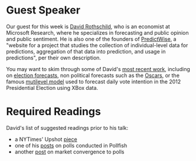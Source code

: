 # Guest Speaker

Our guest for this week is [David Rothschild](http://researchdmr.com/), who is an economist at Microsoft Research, where he specializes in forecasting and public opinion and public sentiment. He is also one of the founders of [PredictWise](http://predictwise.com/), a "website for a project that studies the collection of individual-level data for predictions, aggregation of that data into prediction, and usage in predictions", per their own description.

You may want to skim through some of David's [most recent work](http://researchdmr.com/research/), including on [election forecasts](http://researchdmr.com/RothschildPOQ2009.pdf), non political forecasts such as the [Oscars](http://www.ubplj.org/index.php/jpm/article/view/1048), or the famous [mutilevel model](http://www.sciencedirect.com/science/article/pii/S0169207014000879) used to forecast daily vote intention in the 2012 Presidential Election using XBox data. 


# Required Readings

David's list of suggested readings prior to his talk:

* a NYTimes' Upshot [piece](https://www.nytimes.com/2016/10/06/upshot/when-you-hear-the-margin-of-error-is-plus-or-minus-3-percent-think-7-instead.html?_r=0)
* one of his [posts](http://predictwise.com/blog/2016/11/pollfish-election-2016/) on polls conducted in Pollfish 
* another [post](http://predictwise.com/blog/2016/11/markets-converge-to-polls/) on market convergence to polls